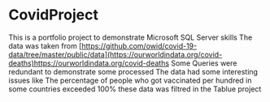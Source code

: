 # CovidProject
This is a portfolio project to demonstrate Microsoft SQL Server skills 
The data was taken from [https://github.com/owid/covid-19-data/tree/master/public/data](https://ourworldindata.org/covid-deaths)https://ourworldindata.org/covid-deaths
Some Queries were redundant to demonstrate some processed 
The data had some interesting issues like The percentage of people who got vaccinated per hundred in some countries exceeded 100% these data was filtred in the Tablue project 
